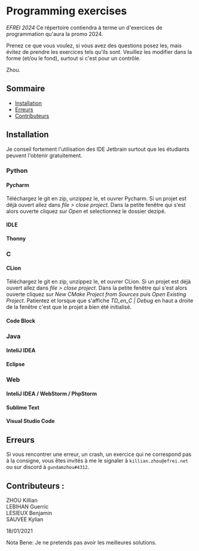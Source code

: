 # Programming exercises
*EFREI 2024*
Ce répertoire contiendra à terme un d'exercices de programmation qu'aura la promo 2024.

Prenez ce que vous voulez, si vous avez des questions posez les, mais évitez de prendre les exercices tels qu'ils sont. Veuillez les modifier dans la forme (et/ou le fond), surtout si c'est pour un contrôle.

Zhou.

## Sommaire
- [Installation]()
- [Erreurs]()
- [Contributeurs]()

## Installation
Je conseil fortement l'utilisation des IDE Jetbrain surtout que les étudiants peuvent l'obtenir gratuitement. 
### Python
#### Pycharm
Téléchargez le git en zip, unzippez le, et ouvrer Pycharm. Si un projet est déjà ouvert allez dans *file > close project*. Dans la petite fenêtre qui s'est alors ouverte cliquez sur *Open* et selectionnez le dossier dezipé.
#### IDLE
#### Thonny
### C
#### CLion
Téléchargez le git en zip, unzippez le, et ouvrer CLion. Si un projet est déjà ouvert allez dans *file > close project*. Dans la petite fenêtre qui s'est alors ouverte cliquez sur *New CMake Project from Sources* puis *Open Existing Project*. Patientez et lorsque que s'affiche *TD_en_C | Debug* en haut a droite de la fenêtre c'est que le projet a bien été initialisé.
#### Code Block
### Java
#### InteliJ IDEA
#### Eclipse
### Web
#### InteliJ IDEA / WebStorm / PhpStorm
#### Sublime Text
#### Visual Studio Code

## Erreurs
Si vous rencontrer une erreur, un crash, un exercice qui ne correspond pas à la consigne, vous êtes invités à me le signaler à `killian.zhou@efrei.net` ou sur discord à `gundamzhou#4312`.

## Contributeurs :

ZHOU Killian <br />
LEBIHAN Guerric <br/>
LESIEUX Benjamin <br />
SAUVEE Kylian <br />

18/01/2021

Nota Bene:
Je ne pretends pas avoir les meilleures solutions.